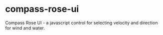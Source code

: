 compass-rose-ui
===============

Compass Rose UI - a javascript control for selecting velocity and direction for wind and water.
